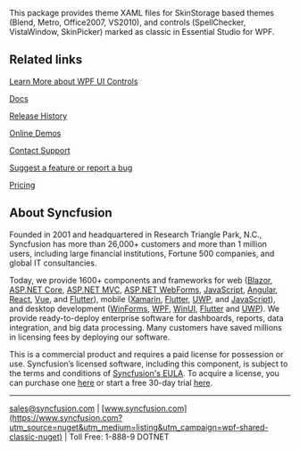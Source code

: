 This package provides theme XAML files for SkinStorage based themes (Blend, Metro, Office2007, VS2010), and controls (SpellChecker, VistaWindow, SkinPicker) marked as classic in Essential Studio for WPF.

## Related links
[Learn More about WPF UI Controls](https://www.syncfusion.com/wpf-controls?utm_source=nuget&utm_medium=listing&utm_campaign=wpf-shared-classic-nuget)

[Docs](https://help.syncfusion.com/wpf/overview?utm_source=nuget&utm_medium=listing&utm_campaign=wpf-shared-classic-nuget)

[Release History](https://help.syncfusion.com/wpf/release-notes/v19.2.0.46?utm_source=nuget&utm_medium=listing&utm_campaign=wpf-shared-classic-nuget)

[Online Demos](https://github.com/syncfusion/wpf-demos?utm_source=nuget&utm_medium=listing&utm_campaign=wpf-shared-classic-nuget)

[Contact Support](https://www.syncfusion.com/support/directtrac/incidents/newincident/?utm_source=nuget&utm_medium=listing&utm_campaign=wpf-shared-classic-nuget)

[Suggest a feature or report a bug](https://www.syncfusion.com/feedback/wpf?utm_source=nuget&utm_medium=listing&utm_campaign=wpf-shared-classic-nuget)

[Pricing](https://www.syncfusion.com/sales/products/wpf?utm_source=nuget&utm_medium=listing&utm_campaign=wpf-shared-classic-nuget)

## About Syncfusion
Founded in 2001 and headquartered in Research Triangle Park, N.C., Syncfusion has more than 26,000+ customers and more than 1 million users, including large financial institutions, Fortune 500 companies, and global IT consultancies.

Today, we provide 1600+ components and frameworks for web ([Blazor](https://www.syncfusion.com/blazor-components?utm_source=nuget&utm_medium=listing&utm_campaign=wpf-shared-classic-nuget), [ASP.NET Core](https://www.syncfusion.com/aspnet-core-ui-controls?utm_source=nuget&utm_medium=listing&utm_campaign=wpf-shared-classic-nuget), [ASP.NET MVC](https://www.syncfusion.com/aspnet-mvc-ui-controls?utm_source=nuget&utm_medium=listing&utm_campaign=wpf-shared-classic-nuget), [ASP.NET WebForms](https://www.syncfusion.com/jquery/aspnet-webforms-ui-controls?utm_source=nuget&utm_medium=listing&utm_campaign=wpf-shared-classic-nuget), [JavaScript](https://www.syncfusion.com/javascript-ui-controls?utm_source=nuget&utm_medium=listing&utm_campaign=wpf-shared-classic-nuget), [Angular](https://www.syncfusion.com/angular-ui-components?utm_source=nuget&utm_medium=listing&utm_campaign=wpf-shared-classic-nuget), [React](https://www.syncfusion.com/react-ui-components?utm_source=nuget&utm_medium=listing&utm_campaign=wpf-shared-classic-nuget), [Vue](https://www.syncfusion.com/vue-ui-components?utm_source=nuget&utm_medium=listing&utm_campaign=wpf-shared-classic-nuget), and [Flutter](https://www.syncfusion.com/flutter-widgets?utm_source=nuget&utm_medium=listing&utm_campaign=wpf-shared-classic-nuget)), mobile ([Xamarin](https://www.syncfusion.com/xamarin-ui-controls?utm_source=nuget&utm_medium=listing&utm_campaign=wpf-shared-classic-nuget), [Flutter](https://www.syncfusion.com/flutter-widgets?utm_source=nuget&utm_medium=listing&utm_campaign=wpf-shared-classic-nuget), [UWP](https://www.syncfusion.com/uwp-ui-controls?utm_source=nuget&utm_medium=listing&utm_campaign=wpf-shared-classic-nuget), and [JavaScript](https://www.syncfusion.com/javascript-ui-controls?utm_source=nuget&utm_medium=listing&utm_campaign=wpf-shared-classic-nuget)), and desktop development ([WinForms](https://www.syncfusion.com/winforms-ui-controls?utm_source=nuget&utm_medium=listing&utm_campaign=wpf-shared-classic-nuget), [WPF](https://www.syncfusion.com/wpf-ui-controls?utm_source=nuget&utm_medium=listing&utm_campaign=wpf-shared-classic-nuget), [WinUI](https://www.syncfusion.com/winui-controls?utm_source=nuget&utm_medium=listing&utm_campaign=wpf-shared-classic-nuget), [Flutter](https://www.syncfusion.com/flutter-widgets?utm_source=nuget&utm_medium=listing&utm_campaign=wpf-shared-classic-nuget) and [UWP](https://www.syncfusion.com/uwp-ui-controls?utm_source=nuget&utm_medium=listing&utm_campaign=wpf-shared-classic-nuget)). We provide ready-to-deploy enterprise software for dashboards, reports, data integration, and big data processing. Many customers have saved millions in licensing fees by deploying our software.


This is a commercial product and requires a paid license for possession or use. Syncfusion’s licensed software, including this component, is subject to the terms and conditions of [Syncfusion's EULA](https://www.syncfusion.com/eula/es/?utm_source=nuget&utm_medium=listing&utm_campaign=wpf-shared-classic-nuget). To acquire a license, you can purchase one [here]( https://www.syncfusion.com/sales/products?utm_source=nuget&utm_medium=listing&utm_campaign=wpf-shared-classic-nuget) or start a free 30-day trial [here](https://www.syncfusion.com/account/manage-trials/start-trials?utm_source=nuget&utm_medium=listing&utm_campaign=wpf-shared-classic-nuget).

___

[sales@syncfusion.com](mailto:sales@syncfusion.com?Subject=Syncfusion%20SharedClassic%20WPF-%20NuGet) | [www.syncfusion.com](https://www.syncfusion.com?utm_source=nuget&utm_medium=listing&utm_campaign=wpf-shared-classic-nuget) | Toll Free: 1-888-9 DOTNET


